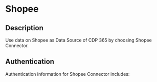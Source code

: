 # Shopee

## Description

Use data on Shopee as Data Source of CDP 365 by choosing Shopee Connector.

## Authentication

Authentication information for Shopee Connector includes:
